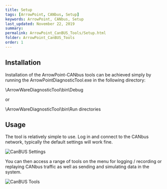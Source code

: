 ```yaml
---
title: Setup
tags: [ArrowPoint, CANbus, Setup]
keywords: ArrowPoint, CANbus, Setup
last_updated: November 22, 2019
summary: 
permalink: ArrowPoint_CanBUS_Tools/Setup.html
folder: ArrowPoint_CanBUS_Tools
order: 1
---
```

## Installation
Installation of the ArrowPoint-CANbus tools can be achieved simply by running the ArrowPointDiagnosticTool.exe in the following directory: 

\ArrowWareDiagnosticTool\bin\Debug 

or 

\ArrowWareDiagnosticTool\bin\Run directories

## Usage
The tool is relatively simple to use. Log in and connect to the CANbus network, typically the default settings will work fine.

![CanBUS Settings]({{site.dox.baseurl}}/images/canbus_settings.png)

You can then access a range of tools on the menu for logging / recording or replaying CANbus traffic as well as sending and simulating data in the system.

![CanBUS Tools]({{site.dox.baseurl}}/images/canbus_tools.png)
